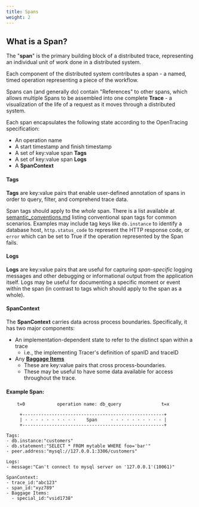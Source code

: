 ```yaml
---
title: Spans
weight: 2
---
```


## What is a Span?

The "**span**" is the primary building block of a distributed trace, representing an individual unit of work done in a distributed system.

Each component of the distributed system contributes a span - a named, timed operation representing a piece of the workflow.

Spans can (and generally do) contain "References" to other spans, which allows multiple Spans to be assembled into one complete **Trace** - a visualization of the life of a request as it moves through a distributed system.

Each span encapsulates the following state according to the OpenTracing specification:

- An operation name
- A start timestamp and finish timestamp
- A set of key:value span **Tags**
- A set of key:value span **Logs**
- A **SpanContext**

#### Tags

**Tags** are key:value pairs that enable user-defined annotation of spans in order to query, filter, and comprehend trace data.

Span tags should apply to the _whole_ span. There is a list available at [semantic_conventions.md](https://github.com/opentracing/specification/blob/master/semantic_conventions.md) listing conventional span tags for common scenarios. Examples may include tag keys like `db.instance` to identify a database host, `http.status_code` to represent the HTTP response code, or `error` which can be set to True if the operation represented by the Span fails.

#### Logs

**Logs** are key:value pairs that are useful for capturing _span-specific_ logging messages and other debugging or informational output from the application itself.  Logs may be useful for documenting a specific moment or event within the span (in contrast to tags which should apply to the span as a whole).

#### SpanContext

The **SpanContext** carries data across process boundaries. Specifically, it has two major components:

- An implementation-dependent state to refer to the distinct span within a trace
    - i.e., the implementing Tracer's definition of spanID and traceID
- Any [**Baggage Items**](/docs/overview/tags-logs-baggage)
    - These are key:value pairs that cross process-boundaries.
    - These may be useful to have some data available for access throughout the trace.


#### Example Span:


```
    t=0            operation name: db_query               t=x

     +-----------------------------------------------------+
     | · · · · · · · · · ·    Span     · · · · · · · · · · |
     +-----------------------------------------------------+

Tags:
- db.instance:"customers"
- db.statement:"SELECT * FROM mytable WHERE foo='bar'"
- peer.address:"mysql://127.0.0.1:3306/customers"

Logs:
- message:"Can't connect to mysql server on '127.0.0.1'(10061)"

SpanContext:
- trace_id:"abc123"
- span_id:"xyz789"
- Baggage Items:
  - special_id:"vsid1738"
```
